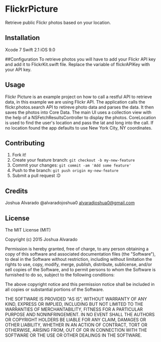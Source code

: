 # FlickrPicture
Retrieve public Flickr photos based on your location.

## Installation
Xcode 7
Swift 2.1
iOS 9.0

##Configuration
To retrieve photos you will have to add your Flickr API key and add it to FlickrKit.swift file. Replace the variable of flickrAPIKey with your API key.

## Usage
Flickr Picture is an example project on how to call a restful API to retrieve data, in this example we are using Flickr API. The application calls the flickr.photos.search API to retireve photo data and parses the data. It then saves the photos into Core Data. The main UI uses a collection view with the help of a NSFetchResultsController to display the photos. CoreLocation is used to find the user's location and pass the lat and long into the call. If no location found the app defaults to use New York City, NY coordinates.

## Contributing

1. Fork it!
2. Create your feature branch: `git checkout -b my-new-feature`
3. Commit your changes: `git commit -am 'Add some feature'`
4. Push to the branch: `git push origin my-new-feature`
5. Submit a pull request :D

## Credits
Joshua Alvarado
@alvaradojoshua0
alvaradjoshua0@gmail.com

## License
The MIT License (MIT)

Copyright (c) 2015 Joshua Alvarado

Permission is hereby granted, free of charge, to any person obtaining a copy
of this software and associated documentation files (the "Software"), to deal
in the Software without restriction, including without limitation the rights
to use, copy, modify, merge, publish, distribute, sublicense, and/or sell
copies of the Software, and to permit persons to whom the Software is
furnished to do so, subject to the following conditions:

The above copyright notice and this permission notice shall be included in all
copies or substantial portions of the Software.

THE SOFTWARE IS PROVIDED "AS IS", WITHOUT WARRANTY OF ANY KIND, EXPRESS OR
IMPLIED, INCLUDING BUT NOT LIMITED TO THE WARRANTIES OF MERCHANTABILITY,
FITNESS FOR A PARTICULAR PURPOSE AND NONINFRINGEMENT. IN NO EVENT SHALL THE
AUTHORS OR COPYRIGHT HOLDERS BE LIABLE FOR ANY CLAIM, DAMAGES OR OTHER
LIABILITY, WHETHER IN AN ACTION OF CONTRACT, TORT OR OTHERWISE, ARISING FROM,
OUT OF OR IN CONNECTION WITH THE SOFTWARE OR THE USE OR OTHER DEALINGS IN THE
SOFTWARE. 
